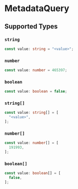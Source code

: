 # MetadataQuery


## Supported Types

### `string`

```typescript
const value: string = "<value>";
```

### `number`

```typescript
const value: number = 465397;
```

### `boolean`

```typescript
const value: boolean = false;
```

### `string[]`

```typescript
const value: string[] = [
  "<value>",
];
```

### `number[]`

```typescript
const value: number[] = [
  191993,
];
```

### `boolean[]`

```typescript
const value: boolean[] = [
  false,
];
```

